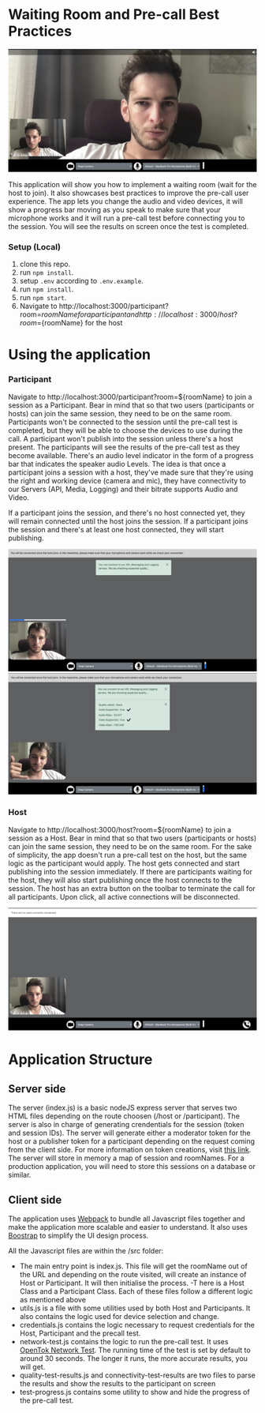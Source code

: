 # Waiting Room and Pre-call Best Practices

![Pre-call result](https://raw.githubusercontent.com/nexmo-se/waiting-room-sample-app/main/src/images/both-participants.png)

This application will show you how to implement a waiting room (wait for the host to join). It also showcases best practices to improve the pre-call user experience. The app lets you change the audio and video devices, it will show a progress bar moving as you speak to make sure that your microphone works and it will run a pre-call test before connecting you to the session. You will see the results on screen once the test is completed.

### Setup (Local)

1. clone this repo.
2. run `npm install`.
3. setup `.env` according to `.env.example`.
4. run `npm install`.
5. run `npm start`.
6. Navigate to http://localhost:3000/participant?room=${roomName} for a participant and http://localhost:3000/host?room=${roomName} for the host

# Using the application

### Participant

Navigate to http://localhost:3000/participant?room=${roomName} to join a session as a Participant. Bear in mind that so that two users (participants or hosts) can join the same session, they need to be on the same room.
Participants won't be connected to the session until the pre-call test is completed, but they will be able to choose the devices to use during the call. A participant won't publish into the session unless there's a host present. The participants will see the results of the pre-call test as they become available. There's an audio level indicator in the form of a progress bar that indicates the speaker audio Levels. The idea is that once a participant joins a session with a host, they've made sure that they're using the right and working device (camera and mic), they have connectivity to our Servers (API, Media, Logging) and their bitrate supports Audio and Video.

If a participant joins the session, and there's no host connected yet, they will remain connected until the host joins the session. If a participant joins the session and there's at least one host connected, they will start publishing.

![Pre-call result](https://raw.githubusercontent.com/nexmo-se/waiting-room-sample-app/main/src/images/precall-inprogress.png)
![Pre-call result](https://raw.githubusercontent.com/nexmo-se/waiting-room-sample-app/main/src/images/precall-result.png)

### Host

Navigate to http://localhost:3000/host?room=${roomName} to join a session as a Host. Bear in mind that so that two users (participants or hosts) can join the same session, they need to be on the same room.
For the sake of simplicity, the app doesn't run a pre-call test on the host, but the same logic as the participant would apply. The host gets connected and start publishing into the session immediately. If there are participants waiting for the host, they will also start publishing once the host connects to the session. The host has an extra button on the toolbar to terminate the call for all participants. Upon click, all active connections will be disconnected.

![Pre-call result](https://raw.githubusercontent.com/nexmo-se/waiting-room-sample-app/main/src/images/host.png)

# Application Structure

## Server side

The server (index.js) is a basic nodeJS express server that serves two HTML files depending on the route choosen (/host or /participant). The server is also in charge of generating crendentials for the session (token and session IDs). The server will generate either a moderator token for the host or a publisher token for a participant depending on the request coming from the client side. For more information on token creations, visit [this link](https://tokbox.com/developer/guides/create-token/node/). The server will store in memory a map of session and roomNames. For a production application, you will need to store this sessions on a database or similar.

## Client side

The application uses [Webpack](https://webpack.js.org/) to bundle all Javascript files together and make the application more scalable and easier to understand. It also uses [Boostrap](https://getbootstrap.com/) to simplify the UI design process.

All the Javascript files are within the /src folder:

- The main entry point is index.js. This file will get the roomName out of the URL and depending on the route visited, will create an instance of Host or Participant. It will then initialise the process.
  -T here is a Host Class and a Participant Class. Each of these files follow a different logic as mentioned above
- utils.js is a file with some utilities used by both Host and Participants. It also contains the logic used for device selection and change.
- credentials.js contains the logic necessary to request credentials for the Host, Participant and the precall test.
- network-test.js contains the logic to run the pre-call test. It uses [OpenTok Network Test](https://www.npmjs.com/package/opentok-network-test-js). The running time of the test is set by default to around 30 seconds. The longer it runs, the more accurate results, you will get.
- quality-test-results.js and connectivity-test-results are two files to parse the results and show the results to the participant on screen
- test-progress.js contains some utility to show and hide the progress of the pre-call test.
